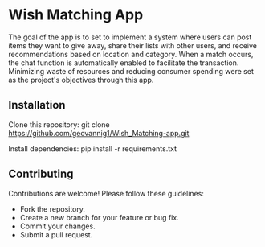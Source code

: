 # Wish Matching App

The goal of the app is to set to implement a system where users can post items they want to give away, share their lists with other users, and receive recommendations based on location and category. When a match occurs, the chat function is automatically enabled to facilitate the transaction. Minimizing waste of resources and reducing consumer spending were set as the project's objectives through this app.

## Installation
Clone this repository:
git clone https://github.com/geovannig1/Wish_Matching-app.git

Install dependencies:
pip install -r requirements.txt

## Contributing
Contributions are welcome! Please follow these guidelines:

- Fork the repository.
- Create a new branch for your feature or bug fix.
- Commit your changes.
- Submit a pull request.